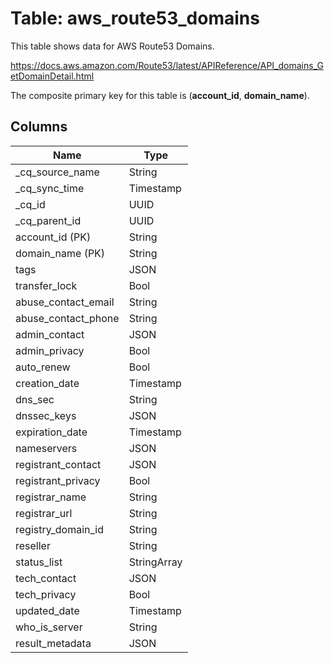 # Table: aws_route53_domains

This table shows data for AWS Route53 Domains.

https://docs.aws.amazon.com/Route53/latest/APIReference/API_domains_GetDomainDetail.html

The composite primary key for this table is (**account_id**, **domain_name**).

## Columns

| Name          | Type          |
| ------------- | ------------- |
|_cq_source_name|String|
|_cq_sync_time|Timestamp|
|_cq_id|UUID|
|_cq_parent_id|UUID|
|account_id (PK)|String|
|domain_name (PK)|String|
|tags|JSON|
|transfer_lock|Bool|
|abuse_contact_email|String|
|abuse_contact_phone|String|
|admin_contact|JSON|
|admin_privacy|Bool|
|auto_renew|Bool|
|creation_date|Timestamp|
|dns_sec|String|
|dnssec_keys|JSON|
|expiration_date|Timestamp|
|nameservers|JSON|
|registrant_contact|JSON|
|registrant_privacy|Bool|
|registrar_name|String|
|registrar_url|String|
|registry_domain_id|String|
|reseller|String|
|status_list|StringArray|
|tech_contact|JSON|
|tech_privacy|Bool|
|updated_date|Timestamp|
|who_is_server|String|
|result_metadata|JSON|
